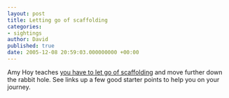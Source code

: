 ```yaml
---
layout: post
title: Letting go of scaffolding
categories:
- sightings
author: David
published: true
date: 2005-12-08 20:59:03.000000000 +00:00
---
```

<p>Amy Hoy teaches <a href="http://www.slash7.com/articles/2005/12/07/the-fall-from-scaffolding">you have to let go of scaffolding</a> and move further down the rabbit hole. See links up a few good starter points to help you on your journey.</p>